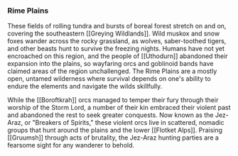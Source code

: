 ### Rime Plains

These fields of rolling tundra and bursts of boreal forest stretch on and on, covering the southeastern [[Greying Wildlands]]. Wild muskox and snow foxes wander across the rocky grassland, as wolves, saber-toothed tigers, and other beasts hunt to survive the freezing nights. Humans have not yet encroached on this region, and the people of [[Uthodurn]] abandoned their expansion into the plains, so wayfaring orcs and goblinoid bands have claimed areas of the region unchallenged. The Rime Plains are a mostly open, untamed wilderness where survival depends on one's ability to endure the elements and navigate the wilds skillfully.

While the [[Boroftkrah]] orcs managed to temper their fury through their worship of the Storm Lord, a number of their kin embraced their violent past and abandoned the rest to seek greater conquests. Now known as the Jez-Araz, or "Breakers of Spirits," these violent orcs live in scattered, nomadic groups that hunt around the plains and the lower [[Flotket Alps]]. Praising [[Gruumsh]] through acts of brutality, the Jez-Araz hunting parties are a fearsome sight for any wanderer to behold.